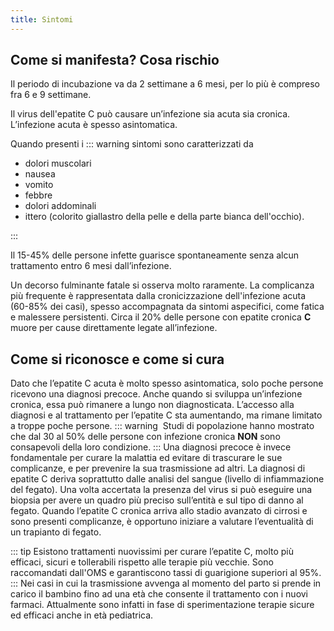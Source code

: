 ```yaml
---
title: Sintomi
---
```


## Come si manifesta? Cosa rischio

Il periodo di incubazione va da 2 settimane a 6 mesi, per lo più è compreso fra 6 e 9 settimane.

Il virus dell'epatite C può causare un’infezione sia acuta sia cronica. L’infezione acuta è spesso asintomatica.

Quando presenti i
::: warning sintomi sono caratterizzati da

- dolori muscolari
- nausea
- vomito
- febbre
- dolori addominali
- ittero (colorito giallastro della pelle e della parte bianca dell'occhio).

:::

Il 15-45% delle persone infette guarisce spontaneamente senza alcun trattamento entro 6 mesi dall’infezione.

Un decorso fulminante fatale si osserva molto raramente. La complicanza più frequente è rappresentata dalla cronicizzazione dell'infezione acuta (60-85% dei casi), spesso accompagnata da sintomi aspecifici, come fatica e malessere persistenti. Circa il 20% delle persone con epatite cronica **C** muore per cause direttamente legate all’infezione.

## Come si riconosce e come si cura

Dato che l’epatite C acuta è molto spesso asintomatica, solo poche persone ricevono una diagnosi precoce. Anche quando si sviluppa un’infezione cronica, essa può rimanere a lungo non diagnosticata. L’accesso alla diagnosi e al trattamento per l’epatite C sta aumentando, ma rimane limitato a troppe poche persone.
::: warning
 Studi di popolazione hanno mostrato che dal 30 al 50% delle persone con infezione cronica **NON** sono consapevoli della loro condizione.
:::
Una diagnosi precoce è invece fondamentale per curare la malattia ed evitare di trascurare le sue complicanze, e per prevenire la sua trasmissione ad altri. La diagnosi di epatite C deriva soprattutto dalle analisi del sangue (livello di infiammazione del fegato). Una volta accertata la presenza del virus si può eseguire una biopsia per avere un quadro più preciso sull’entità e sul tipo di danno al fegato. Quando l’epatite C cronica arriva allo stadio avanzato di cirrosi e sono presenti complicanze, è opportuno iniziare a valutare l’eventualità di un trapianto di fegato.

::: tip
Esistono trattamenti nuovissimi per curare l’epatite C, molto più efficaci, sicuri e tollerabili rispetto alle terapie più vecchie. Sono raccomandati dall'OMS e garantiscono tassi di guarigione superiori al 95%.
:::
Nei casi in cui la trasmissione avvenga al momento del parto si prende in carico il bambino fino ad una età che consente il trattamento con i nuovi farmaci. Attualmente sono infatti in fase di sperimentazione terapie sicure ed efficaci anche in età pediatrica.
